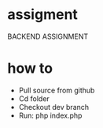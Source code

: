 # assigment
BACKEND ASSIGNMENT

# how to 
- Pull source from github
- Cd folder
- Checkout dev branch
- Run: php index.php
